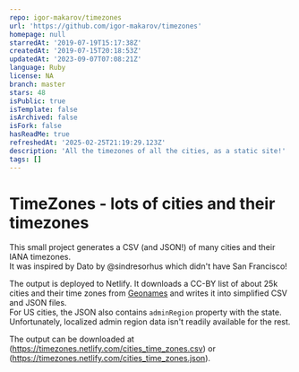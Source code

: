 ```yaml
---
repo: igor-makarov/timezones
url: 'https://github.com/igor-makarov/timezones'
homepage: null
starredAt: '2019-07-19T15:17:38Z'
createdAt: '2019-07-15T20:18:53Z'
updatedAt: '2023-09-07T07:08:21Z'
language: Ruby
license: NA
branch: master
stars: 48
isPublic: true
isTemplate: false
isArchived: false
isFork: false
hasReadMe: true
refreshedAt: '2025-02-25T21:19:29.123Z'
description: 'All the timezones of all the cities, as a static site!'
tags: []
---
```


# TimeZones - lots of cities and their timezones

This small project generates a CSV (and JSON!) of many cities and their IANA timezones.  
It was inspired by Dato by @sindresorhus which didn't have San Francisco!

The output is deployed to Netlify. It downloads a CC-BY list of about 25k cities and their time zones from [Geonames](http://www.geonames.org/) and writes it into simplified CSV and JSON files.  
For US cities, the JSON also contains `adminRegion` property with the state. Unfortunately, localized admin region data isn't readily available for the rest.

The output can be downloaded at (https://timezones.netlify.com/cities_time_zones.csv) or (https://timezones.netlify.com/cities_time_zones.json).
